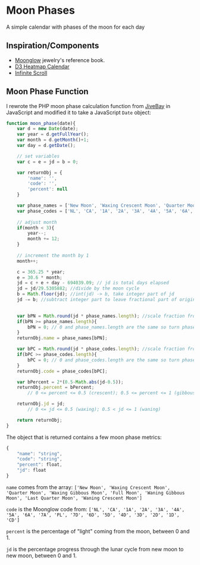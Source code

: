 # Moon Phases
A simple calendar with phases of the moon for each day

## Inspiration/Components
- [Moonglow](https://www.moonglow.com/) jewelry's reference book.
- [D3 Heatmap Calendar](https://bl.ocks.org/micahstubbs/89c6bd879d64aa511372064c6cf85711)
- [Infinite Scroll](https://www.yogihosting.com/jquery-infinite-scroll/)

## Moon Phase Function
I rewrote the PHP moon phase calculation function from [JiveBay](https://jivebay.com/calculating-the-moon-phase/) in JavaScript and modified it to take a JavaScript `Date` object:

```javascript
function moon_phase(date){
	var d = new Date(date);
	var year = d.getFullYear();
	var month = d.getMonth()+1;
	var day = d.getDate();

	// set variables
	var c = e = jd = b = 0;

	var returnObj = {
		'name': '',
		'code': '',
		'percent': null
	}

	var phase_names = ['New Moon', 'Waxing Crescent Moon', 'Quarter Moon', 'Waxing Gibbous Moon', 'Full Moon', 'Waning Gibbous Moon', 'Last Quarter Moon', 'Waning Crescent Moon'];
	var phase_codes = ['NL', 'CA', '1A', '2A', '3A', '4A', '5A', '6A', '7A', 'PL', '7D', '6D', '5D', '4D', '3D', '2D', '1D', 'CD'];
	
	// adjust month
	if(month < 3){
		year--;
		month += 12;
	}
	
	// increment the month by 1
	month++;

	c = 365.25 * year;
	e = 30.6 * month;
	jd = c + e + day - 694039.09; // jd is total days elapsed
	jd = jd/29.5305882; //divide by the moon cycle
	b = Math.floor(jd); //int(jd) -> b, take integer part of jd
	jd -= b; //subtract integer part to leave fractional part of original jd
	

	var bPN = Math.round(jd * phase_names.length); //scale fraction from 0 to phase_names.length and round
	if(bPN >= phase_names.length){
		bPN = 0; // 0 and phase_names.length are the same so turn phase_names.length into 0
	}
	returnObj.name = phase_names[bPN];

	var bPC = Math.round(jd * phase_codes.length); //scale fraction from 0 to phase_codes.length and round
	if(bPC >= phase_codes.length){
		bPC = 0; // 0 and phase_codes.length are the same so turn phase_codes.length into 0
	}
	returnObj.code = phase_codes[bPC];

	var bPercent = 2*(0.5-Math.abs(jd-0.5));
	returnObj.percent = bPercent; 
		// 0 <= percent <= 0.5 (crescent); 0.5 <= percent <= 1 (gibbous) 

	returnObj.jd = jd;
		// 0 <= jd <= 0.5 (waxing); 0.5 < jd <= 1 (waning)

	return returnObj;
}
```

The object that is returned contains a few moon phase metrics:
```javascript
{
	"name": "string",
	"code": "string",
	"percent": float,
	"jd": float
}
```

`name` comes from the array: `['New Moon', 'Waxing Crescent Moon', 'Quarter Moon', 'Waxing Gibbous Moon', 'Full Moon', 'Waning Gibbous Moon', 'Last Quarter Moon', 'Waning Crescent Moon']`

`code` is the Moonglow code from: `['NL', 'CA', '1A', '2A', '3A', '4A', '5A', '6A', '7A', 'PL', '7D', '6D', '5D', '4D', '3D', '2D', '1D', 'CD']`

`percent` is the percentage of "light" coming from the moon, between 0 and 1.

`jd` is the percentage progress through the lunar cycle from new moon to new moon, between 0 and 1.